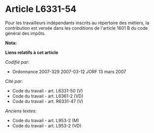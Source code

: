 # Article L6331-54

Pour les travailleurs indépendants inscrits au répertoire des métiers, la contribution est versée dans les conditions de
l'article 1601 B du code général des impôts.

**Nota:**



**Liens relatifs à cet article**

_Codifié par_:

  - Ordonnance 2007-329 2007-03-12 JORF 13 mars 2007

_Cité par_:

  - Code du travail - art. L6331-50 (V)
  - Code du travail - art. L6361-2 (VD)
  - Code du travail - art. R6331-47 (V)

_Anciens textes_:

  - Code du travail - art. L953-2 (M)
  - Code du travail - art. L953-2 (VD)
